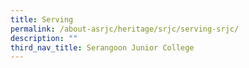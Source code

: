 ```yaml
---
title: Serving
permalink: /about-asrjc/heritage/srjc/serving-srjc/
description: ""
third_nav_title: Serangoon Junior College
---
```

